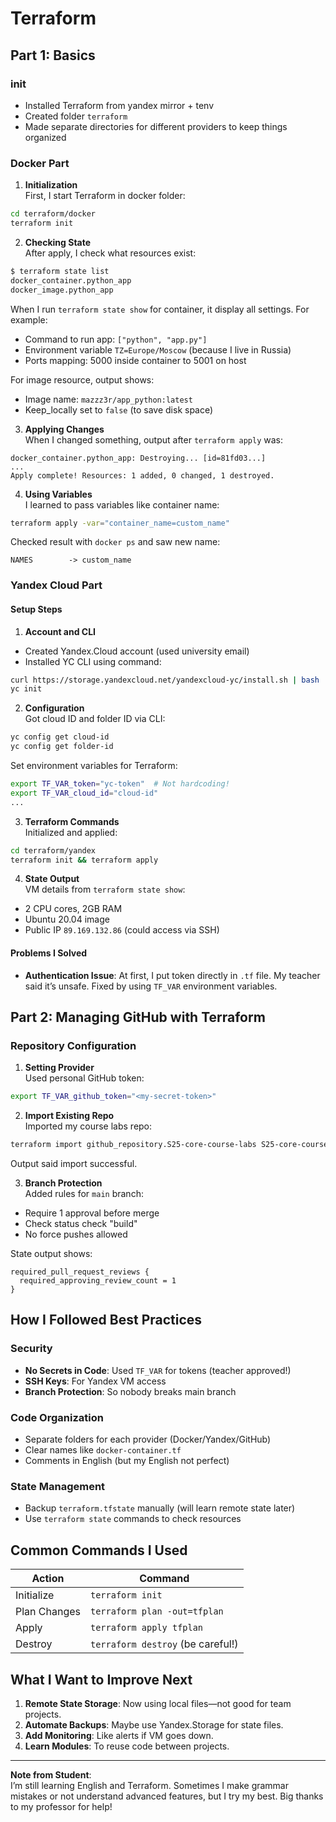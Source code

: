 # Terraform  

## Part 1: Basics  

### init
- Installed Terraform from yandex mirror + tenv
- Created folder `terraform`   
- Made separate directories for different providers to keep things organized  

### Docker Part  

1. **Initialization**  
First, I start Terraform in docker folder:  
```bash  
cd terraform/docker  
terraform init  
```  

2. **Checking State**  
After apply, I check what resources exist:  
```bash  
$ terraform state list  
docker_container.python_app  
docker_image.python_app  
```  

When I run `terraform state show` for container, it display all settings. For example:  
- Command to run app: `["python", "app.py"]`  
- Environment variable `TZ=Europe/Moscow` (because I live in Russia)  
- Ports mapping: 5000 inside container to 5001 on host  

For image resource, output shows:  
- Image name: `mazzz3r/app_python:latest`  
- Keep_locally set to `false` (to save disk space)  

3. **Applying Changes**  
When I changed something, output after `terraform apply` was:  
```  
docker_container.python_app: Destroying... [id=81fd03...]  
...  
Apply complete! Resources: 1 added, 0 changed, 1 destroyed.  
```  

4. **Using Variables**  
I learned to pass variables like container name:  
```bash  
terraform apply -var="container_name=custom_name"  
```  
Checked result with `docker ps` and saw new name:  
```  
NAMES        -> custom_name  
```  

### Yandex Cloud Part  

#### Setup Steps  
1. **Account and CLI**  
- Created Yandex.Cloud account (used university email)  
- Installed YC CLI using command:  
```bash  
curl https://storage.yandexcloud.net/yandexcloud-yc/install.sh | bash  
yc init  
```  

2. **Configuration**  
Got cloud ID and folder ID via CLI:  
```bash  
yc config get cloud-id  
yc config get folder-id  
```  
Set environment variables for Terraform:  
```bash  
export TF_VAR_token="yc-token"  # Not hardcoding!  
export TF_VAR_cloud_id="cloud-id"  
...  
```  

3. **Terraform Commands**  
Initialized and applied:  
```bash  
cd terraform/yandex  
terraform init && terraform apply  
```  

4. **State Output**  
VM details from `terraform state show`:  
- 2 CPU cores, 2GB RAM  
- Ubuntu 20.04 image  
- Public IP `89.169.132.86` (could access via SSH)  

#### Problems I Solved  
- **Authentication Issue**: At first, I put token directly in `.tf` file. My teacher said it’s unsafe. Fixed by using `TF_VAR` environment variables.  

## Part 2: Managing GitHub with Terraform  

### Repository Configuration  
1. **Setting Provider**  
Used personal GitHub token:  
```bash  
export TF_VAR_github_token="<my-secret-token>"  
```  

2. **Import Existing Repo**  
Imported my course labs repo:  
```bash  
terraform import github_repository.S25-core-course-labs S25-core-course-labs  
```  
Output said import successful.  

3. **Branch Protection**  
Added rules for `main` branch:  
- Require 1 approval before merge  
- Check status check "build"  
- No force pushes allowed  

State output shows:  
```  
required_pull_request_reviews {  
  required_approving_review_count = 1  
}  
```  

## How I Followed Best Practices  

### Security  
- **No Secrets in Code**: Used `TF_VAR` for tokens (teacher approved!)  
- **SSH Keys**: For Yandex VM access  
- **Branch Protection**: So nobody breaks main branch  

### Code Organization  
- Separate folders for each provider (Docker/Yandex/GitHub)  
- Clear names like `docker-container.tf`  
- Comments in English (but my English not perfect)  

### State Management  
- Backup `terraform.tfstate` manually (will learn remote state later)  
- Use `terraform state` commands to check resources  

## Common Commands I Used  

| Action | Command |  
|--------|---------|  
| Initialize | `terraform init` |  
| Plan Changes | `terraform plan -out=tfplan` |  
| Apply | `terraform apply tfplan` |  
| Destroy | `terraform destroy` (be careful!) |  

## What I Want to Improve Next  

1. **Remote State Storage**: Now using local files—not good for team projects.  
2. **Automate Backups**: Maybe use Yandex.Storage for state files.  
3. **Add Monitoring**: Like alerts if VM goes down.  
4. **Learn Modules**: To reuse code between projects.  

---

**Note from Student**:  
I’m still learning English and Terraform. Sometimes I make grammar mistakes or not understand advanced features, but I try my best. Big thanks to my professor for help!
